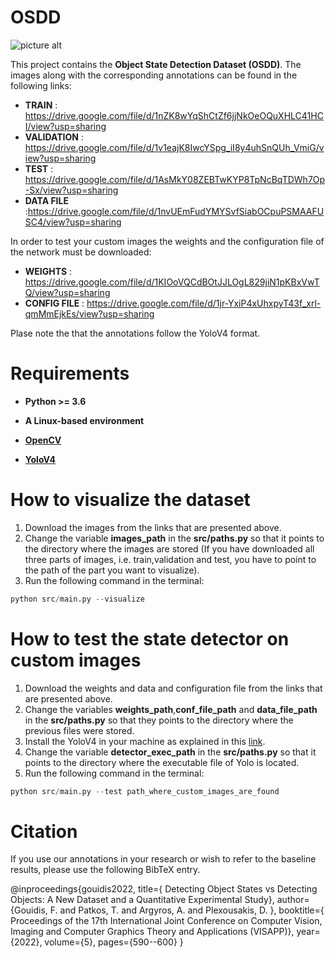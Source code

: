 # OSDD


![picture alt](images/sample.png "Title is optional")


This project contains the  **Object State Detection Dataset (OSDD)**. The images along with the corresponding annotations can be found in the following links:

- **TRAIN** : https://drive.google.com/file/d/1nZK8wYqShCtZf6jjNkOeOQuXHLC41HCI/view?usp=sharing  
- **VALIDATION** :  https://drive.google.com/file/d/1v1eajK8IwcYSpg_iI8y4uhSnQUh_VmiG/view?usp=sharing   
- **TEST** : https://drive.google.com/file/d/1AsMkY08ZEBTwKYP8TpNcBqTDWh7Op-Sx/view?usp=sharing  
- **DATA FILE** :https://drive.google.com/file/d/1nvUEmFudYMYSvfSiabOCpuPSMAAFUSC4/view?usp=sharing


In order to test your custom images the weights and the configuration file of the network must
be downloaded:
- **WEIGHTS** : https://drive.google.com/file/d/1KIOoVQCdBOtJJLOgL829jiN1pKBxVwTQ/view?usp=sharing
- **CONFIG FILE** : https://drive.google.com/file/d/1jr-YxiP4xUhxpyT43f_xrl-qmMmEjkEs/view?usp=sharing


Plase note the that the annotations follow the YoloV4 format.


# Requirements


- **Python >= 3.6**
- **A Linux-based environment**

- **[OpenCV](https://opencv.org/)**

- **[YoloV4](https://github.com/AlexeyAB/darknet)**


# How to visualize the dataset 


1. Download the images from the links that are presented above. 
2. Change the variable **images_path**  in the **src/paths.py**  so that it points to the directory
where the images are stored (If you have downloaded all three parts of images,
i.e. train,validation and test, 
you have to point to the path of the part you want to visualize).
3. Run the following command in the terminal:
```python
python src/main.py --visualize
```


# How to test the state detector on custom images


1. Download the weights and data and configuration file  from the links that are presented above.
2. Change the variables **weights_path**,**conf_file_path** and **data_file_path**
in the **src/paths.py**  so that they points to the directory
      where the previous files were stored.
3. Install the YoloV4 in your machine as explained in this [link](https://github.com/AlexeyAB/darknet#how-to-compile-on-linuxmacos-using-cmake).
4. Change the variable **detector_exec_path**  in the **src/paths.py**  so that it points to the directory
   where the executable file of Yolo is located. 
5. Run the following command in the terminal:
```python
python src/main.py --test path_where_custom_images_are_found
```



# Citation

If you use our annotations in your research or wish to refer to the baseline results, please use the following BibTeX entry.

@inproceedings{gouidis2022,
title={ Detecting Object States vs Detecting Objects: A New Dataset and a Quantitative Experimental Study},
author={Gouidis, F. and  Patkos, T. and Argyros, A. and Plexousakis, D. },
booktitle={ Proceedings of the 17th International Joint Conference on Computer Vision, Imaging and Computer Graphics Theory and Applications  (VISAPP)},
year={2022},
volume={5},
pages={590--600}
}
